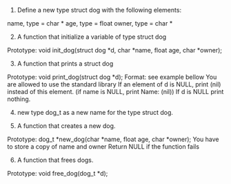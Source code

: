 1)  Define a new type struct dog with the following elements:

name, type = char *
age, type = float
owner, type = char *

2) A function that initialize a variable of type struct dog

Prototype: void init_dog(struct dog *d, char *name, float age, char *owner);

3) A function that prints a struct dog

Prototype: void print_dog(struct dog *d);
Format: see example bellow
You are allowed to use the standard library
If an element of d is NULL, print (nil) instead of this element. (if name is NULL, print Name: (nil))
If d is NULL print nothing.

4) new type dog_t as a new name for the type struct dog.

5) A function that creates a new dog.

Prototype: dog_t *new_dog(char *name, float age, char *owner);
You have to store a copy of name and owner
Return NULL if the function fails

6) A function that frees dogs.

Prototype: void free_dog(dog_t *d);


